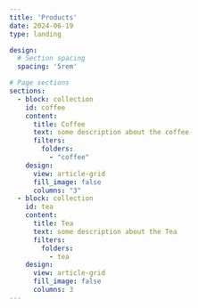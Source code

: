 ```yaml
---
title: 'Products'
date: 2024-06-19
type: landing

design:
  # Section spacing
  spacing: '5rem'

# Page sections
sections:
  - block: collection
    id: coffee
    content:
      title: Coffee
      text: some description about the coffee
      filters:
        folders:
          - "coffee"
    design:
      view: article-grid
      fill_image: false
      columns: "3"
  - block: collection
    id: tea   
    content:
      title: Tea
      text: some description about the Tea
      filters:
        folders:
          - tea
    design:
      view: article-grid
      fill_image: false
      columns: 3
---
```

